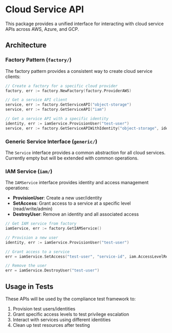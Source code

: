 # Cloud Service API

This package provides a unified interface for interacting with cloud service APIs across AWS, Azure, and GCP.

## Architecture

### Factory Pattern (`factory/`)

The factory pattern provides a consistent way to create cloud service clients:

```go
// Create a factory for a specific cloud provider
factory, err := factory.NewFactory(factory.ProviderAWS)

// Get a service API client
service, err := factory.GetServiceAPI("object-storage")
service, err := factory.GetServiceAPI("iam")

// Get a service API with a specific identity
identity, err := iamService.ProvisionUser("test-user")
service, err := factory.GetServiceAPIWithIdentity("object-storage", identity)
```

### Generic Service Interface (`generic/`)

The `Service` interface provides a common abstraction for all cloud services. Currently empty but will be extended with common operations.

### IAM Service (`iam/`)

The `IAMService` interface provides identity and access management operations:

- **ProvisionUser**: Create a new user/identity
- **SetAccess**: Grant access to a service at a specific level (read/write/admin)
- **DestroyUser**: Remove an identity and all associated access

```go
// Get IAM service from factory
iamService, err := factory.GetIAMService()

// Provision a new user
identity, err := iamService.ProvisionUser("test-user")

// Grant access to a service
err = iamService.SetAccess("test-user", "service-id", iam.AccessLevelRead)

// Remove the user
err = iamService.DestroyUser("test-user")
```

## Usage in Tests

These APIs will be used by the compliance test framework to:

1. Provision test users/identities
2. Grant specific access levels to test privilege escalation
3. Interact with services using different identities
4. Clean up test resources after testing
